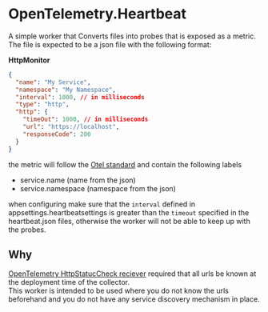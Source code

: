 # OpenTelemetry.Heartbeat
A simple worker that Converts files into probes that is exposed as a metric. The file is expected to be a json file with the following format:


**HttpMonitor**
```json
{
  "name": "My Service",
  "namespace": "My Namespace",
  "interval": 1000, // in milliseconds
  "type": "http",
  "http": {
    "timeOut": 1000, // in milliseconds
    "url": "https://localhost",
    "responseCode": 200
  }
}
```
the metric will follow the [Otel standard](https://github.com/open-telemetry/opentelemetry-specification/blob/main/specification/resource/semantic_conventions/README.md) and contain the following labels
- service.name (name from the json)
- service.namespace (namespace from the json)

when configuring make sure that the `interval` defined in appsettings.heartbeatsettings is greater than the `timeout` specified in the heartbeat.json files, otherwise the worker will not be able to keep up with the probes.

## Why
[OpenTelemetry HttpStatucCheck reciever](https://github.com/open-telemetry/opentelemetry-collector-contrib/blob/main/receiver/httpcheckreceiver/documentation.md) required that all urls be known at the deployment time of the collector.   
This worker is intended to be used where you do not know the urls beforehand and you do not have any service discovery mechanism in place.